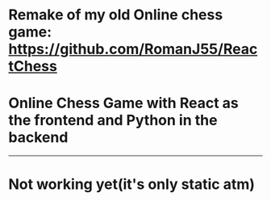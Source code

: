 # Remake of my old Online chess game: https://github.com/RomanJ55/ReactChess

# Online Chess Game with React as the frontend and Python in the backend

---
# Not working yet(it's only static atm)

